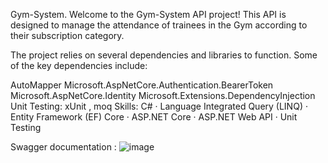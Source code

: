 Gym-System.
Welcome to the Gym-System API project! This API is designed to manage the attendance of trainees in the Gym according to their subscription category. 
 
The project relies on several dependencies and libraries to function. Some of the key dependencies include:

AutoMapper
Microsoft.AspNetCore.Authentication.BearerToken
Microsoft.AspNetCore.Identity
Microsoft.Extensions.DependencyInjection
Unit Testing: xUnit , moq 
Skills: C# · Language Integrated Query (LINQ) · Entity Framework (EF) Core · ASP.NET Core · ASP.NET Web API · Unit Testing

Swagger documentation :
![image](https://github.com/user-attachments/assets/130d6a3c-d765-4cad-b2db-2bbe02fa76b2)

